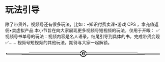 # 玩法引导

除了带货外，视频号还有很多玩法，比如：•知识付费卖课•游戏 CPS ，拿充值返佣•卖虚拟产品
本小节旨在向大家展现更多视频号短视频的玩法，仅用于开眼：
✅视频号书单号的玩法：视频内容是名人语录，结尾引导到具体的书，完成带货变现✅……
视频号短视频的其他玩法，期待与大家一起解锁。

![](img/dda9ffd2a755d5c9e9ef78686ed11785.png)